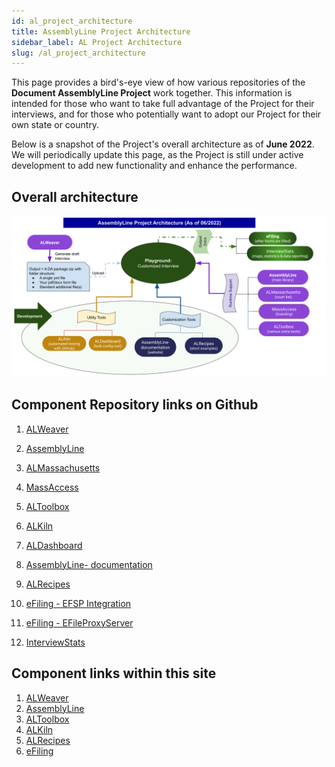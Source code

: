 ```yaml
---
id: al_project_architecture
title: AssemblyLine Project Architecture
sidebar_label: AL Project Architecture
slug: /al_project_architecture
---
```

This page provides a bird's-eye view of how various repositories of the **Document AssemblyLine Project** work together. This information is intended for those who want to take full advantage of the Project for their interviews, and for those who potentially want to adopt our Project for their own state or country.  

Below is a snapshot of the Project's overall architecture as of **June 2022**. We will periodically update this page, as the Project is still under active development to add new functionality and enhance the performance.

## Overall architecture
![AL Project architecture graph](./assets/al_project_architecture.png)

## Component Repository links on Github 
1. [ALWeaver](https://github.com/suffolkLITLab/docassemble-ALWeaver)

1. [AssemblyLine](https://github.com/suffolkLITLab/docassemble-AssemblyLine)
1. [ALMassachusetts](https://github.com/suffolkLITLab/docassemble-ALMassachusetts)
1. [MassAccess](https://github.com/suffolkLITLab/docassemble-MassAccess)
1. [ALToolbox](https://github.com/suffolkLITLab/docassemble-ALToolbox)

1. [ALKiln](https://github.com/SuffolkLITLab/ALKiln)
1. [ALDashboard](https://github.com/suffolkLITLab/docassemble-ALDashboard)

1. [AssemblyLine-
documentation](https://github.com/suffolkLITLab/docassemble-AssemblyLine-documentation)
1. [ALRecipes](https://github.com/suffolkLITLab/docassemble-ALRecipes)

1. [eFiling - EFSP Integration](https://github.com/SuffolkLITLab/docassemble-EFSPIntegration/)
1. [eFiling - EFileProxyServer](https://github.com/SuffolkLITLab/EfileProxyServer)
1. [InterviewStats](https://github.com/SuffolkLITLab/docassemble-InterviewStats/)

## Component links within this site 
1. [ALWeaver](https://suffolklitlab.org/docassemble-AssemblyLine-documentation/docs/generating_code)
1. [AssemblyLine](https://suffolklitlab.org/docassemble-AssemblyLine-documentation/docs/installation)
1. [ALToolbox](https://suffolklitlab.org/docassemble-AssemblyLine-documentation/docs/framework/altoolbox)
1. [ALKiln](https://suffolklitlab.org/docassemble-AssemblyLine-documentation/docs/automated_integrated_testing)
1. [ALRecipes](https://suffolklitlab.org/docassemble-AssemblyLine-documentation/docs/framework/alrecipes)
1. [eFiling](https://suffolklitlab.org/docassemble-AssemblyLine-documentation/docs/efiling/overview)